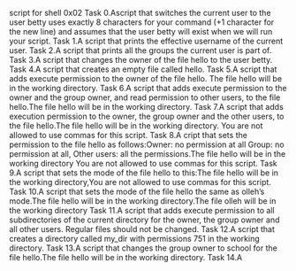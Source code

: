 script for shell 0x02
Task 0.Ascript that switches the current user to the user betty uses  exactly 8 characters for your command (+1 character for the new line) and assumes  that the user betty will exist when we will run your script.
Task 1.A script that prints the effective username of the current user.
Task 2.A script that prints all the groups the current user is part of.
Task 3.A script that changes the owner of the file hello to the user betty.
Task 4.A script that creates an empty file called hello.
Task 5.A script that adds execute permission to the owner of the file hello.
The file hello will be in the working directory.
Task 6.A script that adds execute permission to the owner and the group owner, and read permission to other users, to the file hello.The file hello will be in the working directory.
Task 7.A script that adds execution permission to the owner, the group owner and the other users, to the file hello.The file hello will be in the working directory. You are not allowed to use commas for this script.
Task 8.A cript that sets the permission to the file hello as follows:Owner: no permission at all
Group: no permission at all, Other users: all the permissions.The file hello will be in the working directory You are not allowed to use commas for this script.
Task 9.A script that sets the mode of the file hello to this:The file hello will be in the working directory,You are not allowed to use commas for this script.
Task 10.A script that sets the mode of the file hello the same as olleh’s mode.The file hello will be in the working directory.The file olleh will be in the working directory
Task 11.A script that adds execute permission to all subdirectories of the current directory for the owner, the group owner and all other users. Regular files should not be changed.
Task 12.A script that creates a directory called my_dir with permissions 751 in the working directory.
Task 13.A script that changes the group owner to school for the file hello.The file hello will be in the working directory.
Task 14.A
